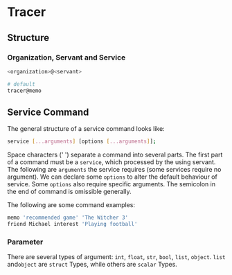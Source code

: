 # Tracer

## Structure

### Organization, Servant and Service

~~~bash
<organization>@<servant>

# default
tracer@memo
~~~

## Service Command

The general structure of a service command looks like:

~~~bash
service [...arguments] [options [...arguments]];
~~~

Space characters (' ') separate a command into several parts. The first part of a command must be a `service`, which processed by the using servant. The following are `arguments` the service requires (some services require no argument). We can declare some `options` to alter the default behaviour of service. Some `options` also require specific arguments. The semicolon in the end of command is omissible generally.

The following are some command examples:

~~~bash
memo 'recommended game' 'The Witcher 3'
friend Michael interest 'Playing football'
~~~

### Parameter

There are several types of argument: `int`, `float`, `str`, `bool`, `list`, `object`. `list` and`object` are `struct` Types, while others are `scalar` Types.